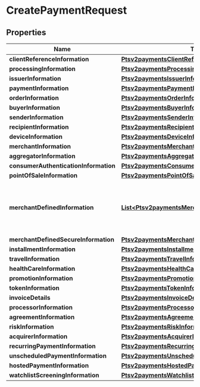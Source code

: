 
# CreatePaymentRequest

## Properties
Name | Type | Description | Notes
------------ | ------------- | ------------- | -------------
**clientReferenceInformation** | [**Ptsv2paymentsClientReferenceInformation**](Ptsv2paymentsClientReferenceInformation.md) |  |  [optional]
**processingInformation** | [**Ptsv2paymentsProcessingInformation**](Ptsv2paymentsProcessingInformation.md) |  |  [optional]
**issuerInformation** | [**Ptsv2paymentsIssuerInformation**](Ptsv2paymentsIssuerInformation.md) |  |  [optional]
**paymentInformation** | [**Ptsv2paymentsPaymentInformation**](Ptsv2paymentsPaymentInformation.md) |  |  [optional]
**orderInformation** | [**Ptsv2paymentsOrderInformation**](Ptsv2paymentsOrderInformation.md) |  |  [optional]
**buyerInformation** | [**Ptsv2paymentsBuyerInformation**](Ptsv2paymentsBuyerInformation.md) |  |  [optional]
**senderInformation** | [**Ptsv2paymentsSenderInformation**](Ptsv2paymentsSenderInformation.md) |  |  [optional]
**recipientInformation** | [**Ptsv2paymentsRecipientInformation**](Ptsv2paymentsRecipientInformation.md) |  |  [optional]
**deviceInformation** | [**Ptsv2paymentsDeviceInformation**](Ptsv2paymentsDeviceInformation.md) |  |  [optional]
**merchantInformation** | [**Ptsv2paymentsMerchantInformation**](Ptsv2paymentsMerchantInformation.md) |  |  [optional]
**aggregatorInformation** | [**Ptsv2paymentsAggregatorInformation**](Ptsv2paymentsAggregatorInformation.md) |  |  [optional]
**consumerAuthenticationInformation** | [**Ptsv2paymentsConsumerAuthenticationInformation**](Ptsv2paymentsConsumerAuthenticationInformation.md) |  |  [optional]
**pointOfSaleInformation** | [**Ptsv2paymentsPointOfSaleInformation**](Ptsv2paymentsPointOfSaleInformation.md) |  |  [optional]
**merchantDefinedInformation** | [**List&lt;Ptsv2paymentsMerchantDefinedInformation&gt;**](Ptsv2paymentsMerchantDefinedInformation.md) | The object containing the custom data that the merchant defines.  |  [optional]
**merchantDefinedSecureInformation** | [**Ptsv2paymentsMerchantDefinedSecureInformation**](Ptsv2paymentsMerchantDefinedSecureInformation.md) |  |  [optional]
**installmentInformation** | [**Ptsv2paymentsInstallmentInformation**](Ptsv2paymentsInstallmentInformation.md) |  |  [optional]
**travelInformation** | [**Ptsv2paymentsTravelInformation**](Ptsv2paymentsTravelInformation.md) |  |  [optional]
**healthCareInformation** | [**Ptsv2paymentsHealthCareInformation**](Ptsv2paymentsHealthCareInformation.md) |  |  [optional]
**promotionInformation** | [**Ptsv2paymentsPromotionInformation**](Ptsv2paymentsPromotionInformation.md) |  |  [optional]
**tokenInformation** | [**Ptsv2paymentsTokenInformation**](Ptsv2paymentsTokenInformation.md) |  |  [optional]
**invoiceDetails** | [**Ptsv2paymentsInvoiceDetails**](Ptsv2paymentsInvoiceDetails.md) |  |  [optional]
**processorInformation** | [**Ptsv2paymentsProcessorInformation**](Ptsv2paymentsProcessorInformation.md) |  |  [optional]
**agreementInformation** | [**Ptsv2paymentsAgreementInformation**](Ptsv2paymentsAgreementInformation.md) |  |  [optional]
**riskInformation** | [**Ptsv2paymentsRiskInformation**](Ptsv2paymentsRiskInformation.md) |  |  [optional]
**acquirerInformation** | [**Ptsv2paymentsAcquirerInformation**](Ptsv2paymentsAcquirerInformation.md) |  |  [optional]
**recurringPaymentInformation** | [**Ptsv2paymentsRecurringPaymentInformation**](Ptsv2paymentsRecurringPaymentInformation.md) |  |  [optional]
**unscheduledPaymentInformation** | [**Ptsv2paymentsUnscheduledPaymentInformation**](Ptsv2paymentsUnscheduledPaymentInformation.md) |  |  [optional]
**hostedPaymentInformation** | [**Ptsv2paymentsHostedPaymentInformation**](Ptsv2paymentsHostedPaymentInformation.md) |  |  [optional]
**watchlistScreeningInformation** | [**Ptsv2paymentsWatchlistScreeningInformation**](Ptsv2paymentsWatchlistScreeningInformation.md) |  |  [optional]




